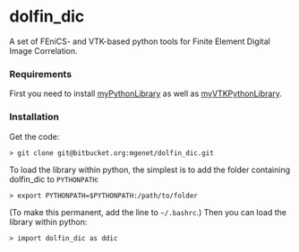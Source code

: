 # dolfin_dic
A set of FEniCS- and VTK-based python tools for Finite Element Digital Image Correlation.
### Requirements
First you need to install [myPythonLibrary](https://github.com/mgenet/myPythonLibrary) as well as [myVTKPythonLibrary](https://github.com/mgenet/myVTKPythonLibrary).
### Installation
Get the code:
```
> git clone git@bitbucket.org:mgenet/dolfin_dic.git
```
To load the library within python, the simplest is to add the folder containing dolfin_dic to `PYTHONPATH`:
```
> export PYTHONPATH=$PYTHONPATH:/path/to/folder
```
(To make this permanent, add the line to `~/.bashrc`.)
Then you can load the library within python:
```
> import dolfin_dic as ddic
```